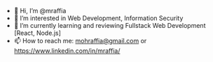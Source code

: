 - 👋 Hi, I’m @mraffia
- 👀 I’m interested in Web Development, Information Security
- 🌱 I’m currently learning and reviewing Fullstack Web Development [React, Node.js]
- 📫 How to reach me: mohraffia@gmail.com or https://www.linkedin.com/in/mraffia/
